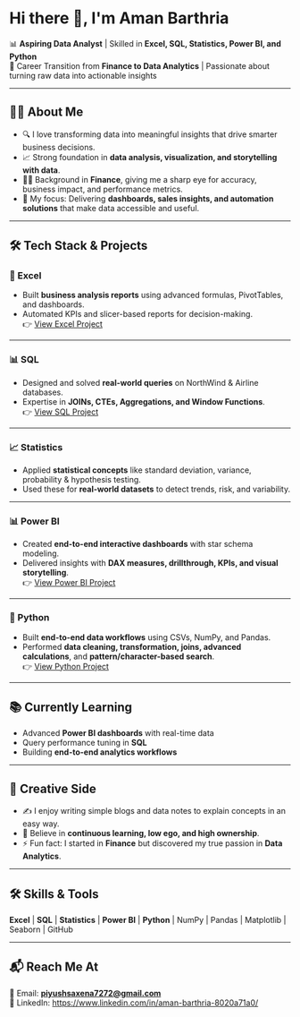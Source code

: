 # Hi there 👋, I'm Aman Barthria  

📊 **Aspiring Data Analyst** | Skilled in **Excel, SQL, Statistics, Power BI, and Python**  
💼 Career Transition from **Finance to Data Analytics** | Passionate about turning raw data into actionable insights  

---

## 👨‍💻 About Me  
- 🔍 I love transforming data into meaningful insights that drive smarter business decisions.  
- 📈 Strong foundation in **data analysis, visualization, and storytelling with data**.  
- 🧑‍💼 Background in **Finance**, giving me a sharp eye for accuracy, business impact, and performance metrics.  
- 🎯 My focus: Delivering **dashboards, sales insights, and automation solutions** that make data accessible and useful.  

---

## 🛠️ Tech Stack & Projects  

### 📑 Excel  
- Built **business analysis reports** using advanced formulas, PivotTables, and dashboards.  
- Automated KPIs and slicer-based reports for decision-making.  
👉 [View Excel Project](https://github.com/AmanBarthria/excel_analysis-project)

---

### 📊 SQL  
- Designed and solved **real-world queries** on NorthWind & Airline databases.  
- Expertise in **JOINs, CTEs, Aggregations, and Window Functions**.  
👉 [View SQL Project](https://github.com/AmanBarthria/SQL_project)

---

### 📈 Statistics  
- Applied **statistical concepts** like standard deviation, variance, probability & hypothesis testing.  
- Used these for **real-world datasets** to detect trends, risk, and variability.  

---

### 📊 Power BI  
- Created **end-to-end interactive dashboards** with star schema modeling.  
- Delivered insights with **DAX measures, drillthrough, KPIs, and visual storytelling**.  
👉 [View Power BI Project](https://github.com/AmanBarthria/powerbi_project)

---

### 🐍 Python  
- Built **end-to-end data workflows** using CSVs, NumPy, and Pandas.  
- Performed **data cleaning, transformation, joins, advanced calculations**, and **pattern/character-based search**.  
👉 [View Python Project](https://github.com/AmanBarthria/Python_project)

---

## 📚 Currently Learning  
- Advanced **Power BI dashboards** with real-time data  
- Query performance tuning in **SQL**  
- Building **end-to-end analytics workflows**  

---

## 🎨 Creative Side  
- ✍️ I enjoy writing simple blogs and data notes to explain concepts in an easy way.  
- 🌱 Believe in **continuous learning, low ego, and high ownership**.  
- ⚡ Fun fact: I started in **Finance** but discovered my true passion in **Data Analytics**.  

---

## 🛠️ Skills & Tools  
**Excel** | **SQL** | **Statistics** | **Power BI** | **Python** | NumPy | Pandas | Matplotlib | Seaborn | GitHub  

---

## 📬 Reach Me At  
📧 Email: **piyushsaxena7272@gmail.com**  
🔗 LinkedIn: https://www.linkedin.com/in/aman-barthria-8020a71a0/

